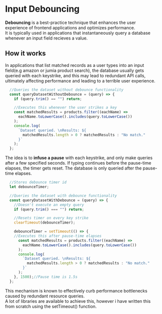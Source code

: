 # Input Debouncing
**Debouncing** is a best-practice technique that enhances the user experience of frontend applications and optimizes performance.  
It is typically used in applications that instantaneously query a database whenever an input field recieves a value.

## How it works
In applications that list matched records as a user types into an input field(e.g amazon or jumia product search), the database usually gets queried with each keystrike, and this may lead to redundant API calls, ultimately affecting performance and leading to a terrible user experience.  
```javascript
  //Queries the dataset without debounce functionality
  const queryDatasetWithoutDebounce = (query) => {
    if (query.trim() == "") return;

    //Executes this whenever the user strikes a key 
    const matchedResults = products.filter((eachName) =>
      eachName.toLowerCase().includes(query.toLowerCase())
    );
    console.log(
      `Dataset queried. \nResults: ${
        matchedResults.length > 0 ? matchedResults : "No match."
      }`
    );
  };
```
The idea is to **infuse a pause** with each keystrike, and only make queries after a few specified seconds. If typing continues before the pause-time elapses, the timer gets reset. The database is only queried after the pause-time elapses. 
```javascript
  //Stores debounce timer id
  let debounceTimer;

  //Queries the dataset with debounce functionality
  const queryDatasetWithDebounce = (query) => {
    //Doesn't execute an empty query
    if (query.trim() === "") return;

    //Resets timer on every key strike
    clearTimeout(debounceTimer);

    debounceTimer = setTimeout(() => {
    //Executes this after pause-time elapses
      const matchedResults = products.filter((eachName) =>
        eachName.toLowerCase().includes(query.toLowerCase())
      );
      console.log(
        `Dataset queried. \nResults: ${
          matchedResults.length > 0 ? matchedResults : "No match."
        }`
      );
    }, 1500);//Pause time is 1.5s
  };
```
This mechanism is known to effectively curb performance bottlenecks caused by redundant resource queries.  
A lot of libraries are available to achieve this, however i have written this from scratch using the setTimeout() function.